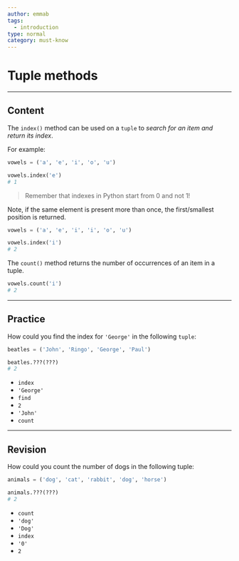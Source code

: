 ```yaml
---
author: emmab
tags:
  - introduction
type: normal
category: must-know
---
```


# Tuple methods


---

## Content

The `index()` method can be used on a `tuple` to *search for an item and return its index*.

For example:

```python
vowels = ('a', 'e', 'i', 'o', 'u')

vowels.index('e')
# 1
```

> Remember that indexes in Python start from 0 and not 1!

Note, if the same element is present more than once, the first/smallest position is returned.

```python
vowels = ('a', 'e', 'i', 'i', 'o', 'u')

vowels.index('i')
# 2
```

The `count()` method returns the number of occurrences of an item in a tuple.

```python
vowels.count('i')
# 2
```


---

## Practice

How could you find the index for `'George'` in the following `tuple`:

```python
beatles = ('John', 'Ringo', 'George', 'Paul')

beatles.???(???)
# 2
```

- `index`
- `'George'`
- `find`
- `2`
- `'John'`
- `count`


---

## Revision

How could you count the number of dogs in the following tuple:

```python
animals = ('dog', 'cat', 'rabbit', 'dog', 'horse')

animals.???(???)
# 2
```

- `count`
- `'dog'`
- `'Dog'`
- `index`
- `'0'`
- `2`
